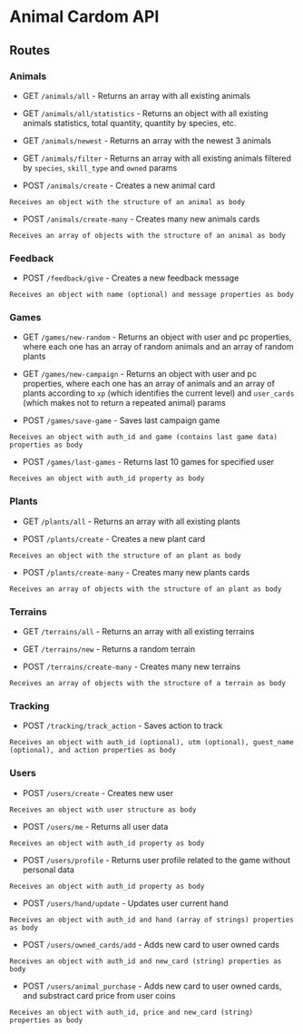 # Animal Cardom API

## Routes

### Animals

- GET `/animals/all` - Returns an array with all existing animals

- GET `/animals/all/statistics` - Returns an object with all existing animals statistics, total quantity, quantity by species, etc.

- GET `/animals/newest` - Returns an array with the newest 3 animals

- GET `/animals/filter` - Returns an array with all existing animals filtered by `species`, `skill_type` and `owned` params

- POST `/animals/create` - Creates a new animal card

```
Receives an object with the structure of an animal as body
```

- POST `/animals/create-many` - Creates many new animals cards

```
Receives an array of objects with the structure of an animal as body
```

### Feedback

- POST `/feedback/give` - Creates a new feedback message

```
Receives an object with name (optional) and message properties as body
```

### Games

- GET `/games/new-random` - Returns an object with user and pc properties, where each one has an array of random animals and an array of random plants

- GET `/games/new-campaign` - Returns an object with user and pc properties, where each one has an array of animals and an array of plants according to `xp` (which identifies the current level) and `user_cards` (which makes not to return a repeated animal) params

- POST `/games/save-game` - Saves last campaign game

```
Receives an object with auth_id and game (contains last game data) properties as body
```

- POST `/games/last-games` - Returns last 10 games for specified user

```
Receives an object with auth_id property as body
```

### Plants

- GET `/plants/all` - Returns an array with all existing plants

- POST `/plants/create` - Creates a new plant card

```
Receives an object with the structure of an plant as body
```

- POST `/plants/create-many` - Creates many new plants cards

```
Receives an array of objects with the structure of an plant as body
```

### Terrains

- GET `/terrains/all` - Returns an array with all existing terrains

- GET `/terrains/new` - Returns a random terrain

- POST `/terrains/create-many` - Creates many new terrains

```
Receives an array of objects with the structure of a terrain as body
```

### Tracking

- POST `/tracking/track_action` - Saves action to track

```
Receives an object with auth_id (optional), utm (optional), guest_name (optional), and action properties as body
```

### Users

- POST `/users/create` - Creates new user

```
Receives an object with user structure as body
```

- POST `/users/me` - Returns all user data

```
Receives an object with auth_id property as body
```

- POST `/users/profile` - Returns user profile related to the game without personal data

```
Receives an object with auth_id property as body
```

- POST `/users/hand/update` - Updates user current hand

```
Receives an object with auth_id and hand (array of strings) properties as body
```

- POST `/users/owned_cards/add` - Adds new card to user owned cards

```
Receives an object with auth_id and new_card (string) properties as body
```

- POST `/users/animal_purchase` - Adds new card to user owned cards, and substract card price from user coins

```
Receives an object with auth_id, price and new_card (string) properties as body
```
